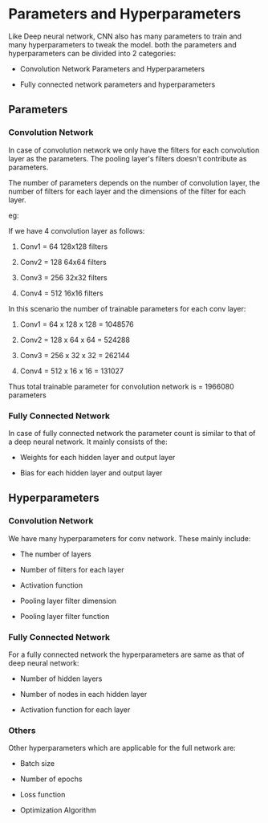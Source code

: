 # Parameters and Hyperparameters

Like Deep neural network, CNN also has many parameters to train and many hyperparameters to tweak the model. both the parameters and hyperparameters can be divided into 2 categories:

- Convolution Network Parameters and Hyperparameters

- Fully connected network parameters and hyperparameters

## Parameters

### Convolution Network

In case of convolution network we only have the filters for each convolution layer as the parameters. The pooling layer's filters doesn't contribute as  parameters.

The number of parameters depends on the number of convolution layer, the number of filters for each layer and the dimensions of the filter for each layer.

eg:

If we have 4 convolution layer as follows:

1. Conv1 = 64 128x128 filters

2. Conv2 = 128 64x64 filters

3. Conv3 = 256 32x32 filters

4. Conv4 = 512 16x16 filters

In this scenario the number of trainable parameters for each conv layer:

1. Conv1 = 64 x 128 x 128 = 1048576

2. Conv2 = 128 x 64 x 64 = 524288

3. Conv3 = 256 x 32 x 32 = 262144

4. Conv4 = 512 x 16 x 16 = 131027

Thus total trainable parameter for convolution network is = 1966080 parameters

### Fully Connected Network

In case of fully connected network the parameter count is similar to that of a deep neural network. It mainly consists of the:

- Weights for each hidden layer and output layer

- Bias for each hidden layer and output layer



## Hyperparameters

### Convolution Network

We have many hyperparameters for conv network. These mainly include:

- The number of layers

- Number of filters for each layer

- Activation function

- Pooling layer filter dimension

- Pooling layer filter function

### Fully Connected Network

For a fully connected network the hyperparameters are same as that of deep neural network:

- Number of hidden layers

- Number of nodes in each hidden layer

- Activation function for each layer

### Others

Other hyperparameters which are applicable for the full network are:

- Batch size

- Number of epochs

- Loss function

- Optimization Algorithm


